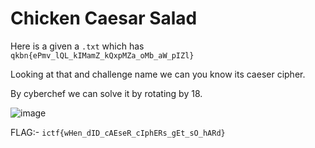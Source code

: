 # Chicken Caesar Salad

Here is a given a `.txt` which has ``qkbn{ePmv_lQL_kIMamZ_kQxpMZa_oMb_aW_pIZl}``

Looking at that and challenge name we can you know its caeser cipher.

By cyberchef we can solve it by rotating by 18.

![image](https://user-images.githubusercontent.com/73250884/127109432-8bff0069-d911-4c1d-a2c2-e9ac46bd112c.png)

FLAG:- ```ictf{wHen_dID_cAEseR_cIphERs_gEt_sO_hARd}```
